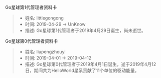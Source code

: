 Go星球第1代管理者资料卡
> - 姓名: littlegongong
> - 时间: 2019-04-29 -> UnKnow
> - 描述: Go星球第1代管理者于2019年4月29日诞生，尚未逝世。

Go星球第0代管理者资料卡
> - 姓名: liupengzhouyi
> - 时间: 2019-04-01 -> 2019-04-12
> - 描述: Go星球第0代管理者于2019年4月1日诞生，逝于2019年4月12日，期间共为HelloWorld星系贡献了11个单位的驱动能量。